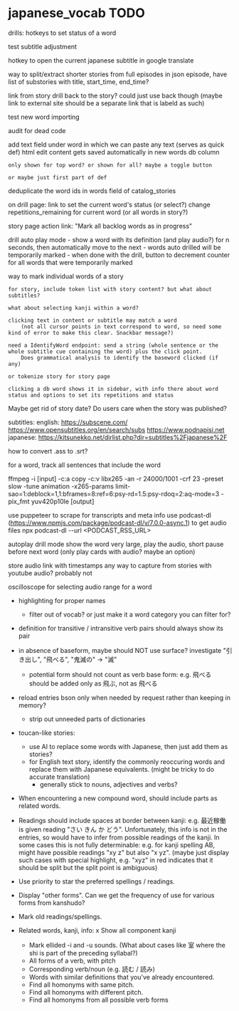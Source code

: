 # japanese_vocab TODO


drills: hotkeys to set status of a word

test subtitle adjustment


hotkey to open the current japanese subtitle in google translate

way to split/extract shorter stories from full episodes
    in json episode, have list of substories with title, start_time, end_time?


link from story drill back to the story? could just use back though
(maybe link to external site should be a separate link that is labeld as such)

test new word importing
    
audit for dead code

add text field under word in which we can paste any text (serves as quick def)
    html edit content
    gets saved automatically in new words db column

    only shown for top word? or shown for all? maybe a toggle button

    or maybe just first part of def

deduplicate the word ids in words field of catalog_stories

on drill page: 
    link to set the current word's status (or select?)
    change repetitions_remaining for current word (or all words in story?)

story page action link: "Mark all backlog words as in progress"

drill auto play mode
    - show a word with its definition (and play audio?) for n seconds, then automatically move to the next
    - words auto drilled will be temporarily marked
    - when done with the drill, button to decrement counter for all words that were temporarily marked


way to mark individual words of a story

    for story, include token list with story content? but what about subtitles?

    what about selecting kanji within a word?

    clicking text in content or subtitle may match a word
        (not all cursor points in text correspond to word, so need some kind of error to make this clear. Snackbar message?)

    need a IdentifyWord endpoint: send a string (whole sentence or the whole subtitle cue containing the word) plus the click point.
        Does grammatical analysis to identify the baseword clicked (if any)

    or tokenize story for story page
    
    clicking a db word shows it in sidebar, with info there about word status and options to set its repetitions and status

 

Maybe get rid of story date? Do users care when the story was published?


subtitles: 
    english: https://subscene.com/   https://www.opensubtitles.org/en/search/subs   https://www.podnapisi.net
    japanese: https://kitsunekko.net/dirlist.php?dir=subtitles%2Fjapanese%2F 

how to convert .ass to .srt?

for a word, track all sentences that include the word


ffmpeg -i [input] -c:a copy -c:v libx265 -an -r 24000/1001 -crf 23 -preset slow -tune animation -x265-params limit-sao=1:deblock=1,1:bframes=8:ref=6:psy-rd=1.5:psy-rdoq=2:aq-mode=3 -pix_fmt yuv420p10le [output]


use puppeteer to scrape for transcripts and meta info
use podcast-dl (https://www.npmjs.com/package/podcast-dl/v/7.0.0-async.1) to get audio files
    npx podcast-dl --url <PODCAST_RSS_URL>

autoplay drill mode
    show the word very large, play the audio, short pause before next word
        (only play cards with audio? maybe an option)


store audio link with timestamps
    any way to capture from stories with youtube audio? probably not

oscilloscope for selecting audio range for a word

<audio id="audio" src="test.mp3"></audio>
<script type="text/javascript">
    var context = new webkitAudioContext;
    var el = document.getElementById('audio');
    var source = context.createMediaElementSource(el);
    source.connect(context.destination);
    el.play();
</script>















- highlighting for proper names
    - filter out of vocab? or just make it a word category you can filter for?
  
- definition for transitive / intransitive verb pairs should always show its pair

- in absence of baseform, maybe should NOT use surface? investigate "引き出し", "飛べる", "鬼滅の" -> "滅"
    - potential form should not count as verb base form: e.g. 飛べる should be added only as 飛ぶ, not as 飛べる

- reload entries bson only when needed by request rather than keeping in memory?
    - strip out unneeded parts of dictionaries

- toucan-like stories:
    - use AI to replace some words with Japanese, then just add them as stories?
    - for English text story, identify the commonly reoccuring words and replace them with Japanese equivalents. (might be tricky to do accurate translation)
        - generally stick to nouns, adjectives and verbs?

- When encountering a new compound word, should include parts as related words.

- Readings should include spaces at border between kanji: e.g. 最近稼働 is given reading "さい きん か どう". Unfortunately, this info is not in the entries, so would have to infer from possible readings of the kanji. In some cases this is not fully determinable: e.g. for kanji spelling AB, might have possible readings "xy z" but also "x yz". (maybe just display such cases with special highlight, e.g. "xyz" in red indicates that it should be split but the split point is ambiguous)
- Use priority to star the preferred spellings / readings.
- Display "other forms". Can we get the frequency of use for various forms from kanshudo?
- Mark old readings/spellings.
- Related words, kanji, info:
    x Show all component kanji
    - Mark ellided -i and -u sounds. (What about cases like 室 where the shi is part of the preceding syllabal?)
    - All forms of a verb, with pitch
    - Corresponding verb/noun (e.g. 読む / 読み)
    - Words with similar definitions that you've already encountered.
    - Find all homonyms with same pitch.
    - Find all homonyms with different pitch.
    - Find all homonyms from all possible verb forms